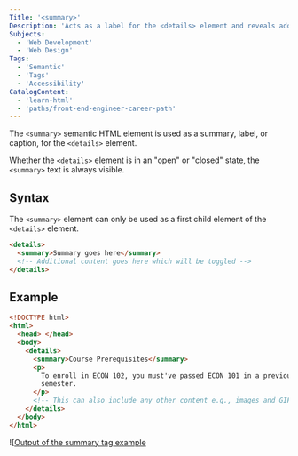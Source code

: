```yaml
---
Title: '<summary>'
Description: 'Acts as a label for the <details> element and reveals additional information when clicked.'
Subjects:
  - 'Web Development'
  - 'Web Design'
Tags:
  - 'Semantic'
  - 'Tags'
  - 'Accessibility'
CatalogContent:
  - 'learn-html'
  - 'paths/front-end-engineer-career-path'
---
```


The `<summary>` semantic HTML element is used as a summary, label, or caption, for the `<details>` element.

Whether the `<details>` element is in an "open" or "closed" state, the `<summary>` text is always visible.

## Syntax

The `<summary>` element can only be used as a first child element of the `<details>` element.

```html
<details>
  <summary>Summary goes here</summary>
  <!-- Additional content goes here which will be toggled -->
</details>
```

## Example

```html
<!DOCTYPE html>
<html>
  <head> </head>
  <body>
    <details>
      <summary>Course Prerequisites</summary>
      <p>
        To enroll in ECON 102, you must've passed ECON 101 in a previous
        semester.
      </p>
      <!-- This can also include any other content e.g., images and GIFs -->
    </details>
  </body>
</html>
```

![[Output of the summary tag example](https://raw.githubusercontent.com/Codecademy/docs/main/media/html-summary-example.png)
